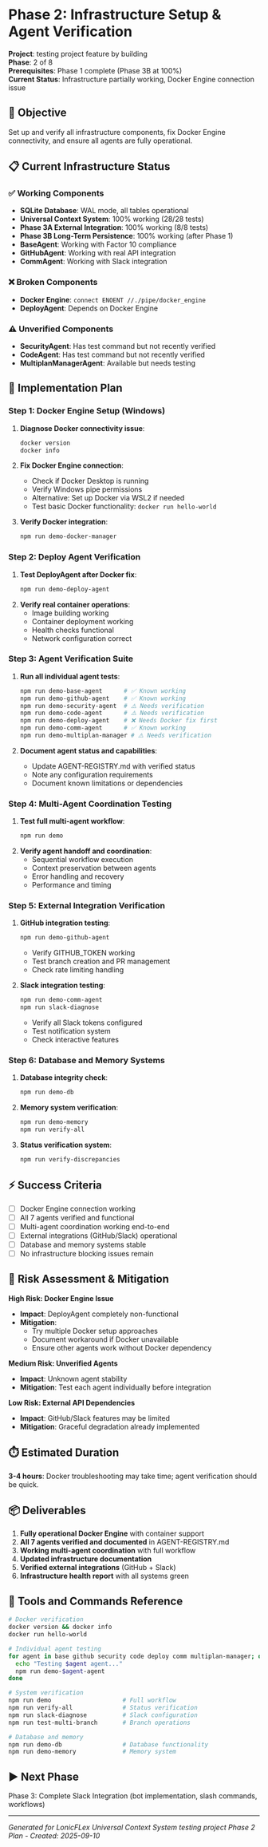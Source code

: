 # Phase 2: Infrastructure Setup & Agent Verification

**Project**: testing project feature by building  
**Phase**: 2 of 8  
**Prerequisites**: Phase 1 complete (Phase 3B at 100%)  
**Current Status**: Infrastructure partially working, Docker Engine connection issue  

## 🎯 Objective

Set up and verify all infrastructure components, fix Docker Engine connectivity, and ensure all agents are fully operational.

## 📋 Current Infrastructure Status

### ✅ Working Components
- **SQLite Database**: WAL mode, all tables operational
- **Universal Context System**: 100% working (28/28 tests)
- **Phase 3A External Integration**: 100% working (8/8 tests)
- **Phase 3B Long-Term Persistence**: 100% working (after Phase 1)
- **BaseAgent**: Working with Factor 10 compliance
- **GitHubAgent**: Working with real API integration
- **CommAgent**: Working with Slack integration

### ❌ Broken Components
- **Docker Engine**: `connect ENOENT //./pipe/docker_engine`
- **DeployAgent**: Depends on Docker Engine

### ⚠️ Unverified Components
- **SecurityAgent**: Has test command but not recently verified
- **CodeAgent**: Has test command but not recently verified  
- **MultiplanManagerAgent**: Available but needs testing

## 🔧 Implementation Plan

### Step 1: Docker Engine Setup (Windows)
1. **Diagnose Docker connectivity issue**:
   ```bash
   docker version
   docker info
   ```
2. **Fix Docker Engine connection**:
   - Check if Docker Desktop is running
   - Verify Windows pipe permissions
   - Alternative: Set up Docker via WSL2 if needed
   - Test basic Docker functionality: `docker run hello-world`

3. **Verify Docker integration**:
   ```bash
   npm run demo-docker-manager
   ```

### Step 2: Deploy Agent Verification
1. **Test DeployAgent after Docker fix**:
   ```bash
   npm run demo-deploy-agent
   ```
2. **Verify real container operations**:
   - Image building working
   - Container deployment working
   - Health checks functional
   - Network configuration correct

### Step 3: Agent Verification Suite
1. **Run all individual agent tests**:
   ```bash
   npm run demo-base-agent      # ✅ Known working
   npm run demo-github-agent    # ✅ Known working  
   npm run demo-security-agent  # ⚠️ Needs verification
   npm run demo-code-agent      # ⚠️ Needs verification
   npm run demo-deploy-agent    # ❌ Needs Docker fix first
   npm run demo-comm-agent      # ✅ Known working
   npm run demo-multiplan-manager # ⚠️ Needs verification
   ```

2. **Document agent status and capabilities**:
   - Update AGENT-REGISTRY.md with verified status
   - Note any configuration requirements
   - Document known limitations or dependencies

### Step 4: Multi-Agent Coordination Testing  
1. **Test full multi-agent workflow**:
   ```bash
   npm run demo
   ```
2. **Verify agent handoff and coordination**:
   - Sequential workflow execution
   - Context preservation between agents
   - Error handling and recovery
   - Performance and timing

### Step 5: External Integration Verification
1. **GitHub integration testing**:
   ```bash
   npm run demo-github-agent
   ```
   - Verify GITHUB_TOKEN working
   - Test branch creation and PR management
   - Check rate limiting handling

2. **Slack integration testing**:
   ```bash
   npm run demo-comm-agent
   npm run slack-diagnose
   ```
   - Verify all Slack tokens configured
   - Test notification system
   - Check interactive features

### Step 6: Database and Memory Systems
1. **Database integrity check**:
   ```bash
   npm run demo-db
   ```
2. **Memory system verification**:
   ```bash
   npm run demo-memory
   npm run verify-all
   ```
3. **Status verification system**:
   ```bash
   npm run verify-discrepancies
   ```

## ⚡ Success Criteria

- [ ] Docker Engine connection working
- [ ] All 7 agents verified and functional
- [ ] Multi-agent coordination working end-to-end
- [ ] External integrations (GitHub/Slack) operational
- [ ] Database and memory systems stable
- [ ] No infrastructure blocking issues remain

## 🚨 Risk Assessment & Mitigation

**High Risk: Docker Engine Issue**
- **Impact**: DeployAgent completely non-functional
- **Mitigation**: 
  - Try multiple Docker setup approaches
  - Document workaround if Docker unavailable
  - Ensure other agents work without Docker dependency

**Medium Risk: Unverified Agents**
- **Impact**: Unknown agent stability
- **Mitigation**: Test each agent individually before integration

**Low Risk: External API Dependencies**  
- **Impact**: GitHub/Slack features may be limited
- **Mitigation**: Graceful degradation already implemented

## ⏱️ Estimated Duration

**3-4 hours**: Docker troubleshooting may take time; agent verification should be quick.

## 📦 Deliverables

1. **Fully operational Docker Engine** with container support
2. **All 7 agents verified and documented** in AGENT-REGISTRY.md
3. **Working multi-agent coordination** with full workflow
4. **Updated infrastructure documentation** 
5. **Verified external integrations** (GitHub + Slack)
6. **Infrastructure health report** with all systems green

## 🔧 Tools and Commands Reference

```bash
# Docker verification
docker version && docker info
docker run hello-world

# Individual agent testing
for agent in base github security code deploy comm multiplan-manager; do
  echo "Testing $agent agent..."
  npm run demo-$agent-agent
done

# System verification
npm run demo                    # Full workflow
npm run verify-all              # Status verification
npm run slack-diagnose          # Slack configuration
npm run test-multi-branch       # Branch operations

# Database and memory
npm run demo-db                 # Database functionality
npm run demo-memory             # Memory system
```

## ▶️ Next Phase

Phase 3: Complete Slack Integration (bot implementation, slash commands, workflows)

---

*Generated for LonicFLex Universal Context System testing project*
*Phase 2 Plan - Created: 2025-09-10*